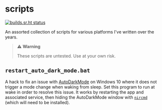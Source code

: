 scripts
=======

[![builds.sr.ht status](https://builds.sr.ht/~logankirkland/scripts.svg)](https://builds.sr.ht/~logankirkland/scripts?)

An assorted collection of scripts for various platforms I've written over the years.

> ⚠️ **Warning**
> 
> These scripts are untested. Use at your own risk.

`restart_auto_dark_mode.bat`
----------------------------

A hack to fix an issue with [AutoDarkMode](https://github.com/AutoDarkMode/Windows-Auto-Night-Mode) 
on Windows 10 where it does not trigger a mode change when waking from 
sleep. Set this program to run at wake in order to resolve this 
issue. It works by restarting the app and associated service, then 
hiding the AutoDarkMode window with [`nircmd`](https://www.nirsoft.net/utils/nircmd.html) 
(which will need to be installed).
